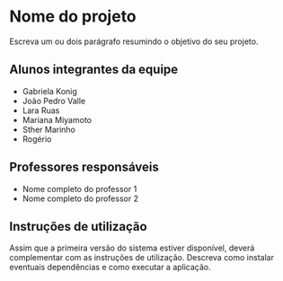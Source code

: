 # Nome do projeto

Escreva um ou dois parágrafo resumindo o objetivo do seu projeto.

## Alunos integrantes da equipe

* Gabriela Konig
* João Pedro Valle
* Lara Ruas
* Mariana Miyamoto
* Sther Marinho
* Rogério

## Professores responsáveis

* Nome completo do professor 1
* Nome completo do professor 2

## Instruções de utilização

Assim que a primeira versão do sistema estiver disponível, deverá complementar com as instruções de utilização. Descreva como instalar eventuais dependências e como executar a aplicação.
